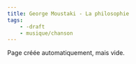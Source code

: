 ```yaml
---
title: George Moustaki - La philosophie
tags:
    - -draft
    - musique/chanson
---
```


Page créée automatiquement, mais vide.
